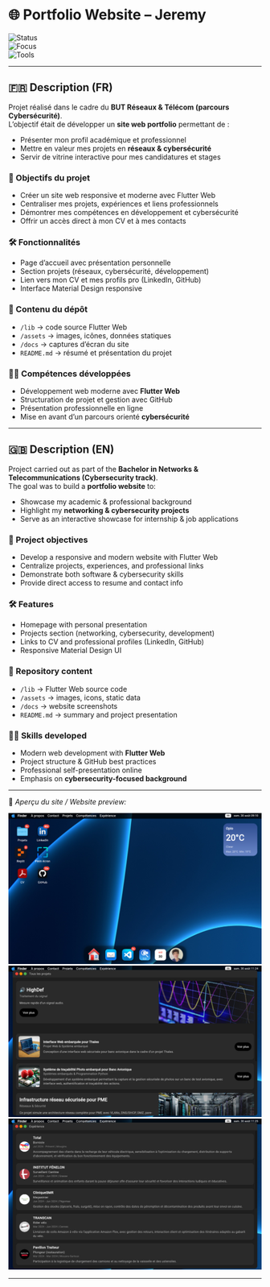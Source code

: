 # 🌐 Portfolio Website – Jeremy

![Status](https://img.shields.io/badge/Status-Online-brightgreen)  
![Focus](https://img.shields.io/badge/Focus-Web%20Dev%20%7C%20Cybersecurity-blue)  
![Tools](https://img.shields.io/badge/Tools-Flutter%20Web%20%7C%20Dart%20%7C%20Material%20Design-orange)  

---

## 🇫🇷 Description (FR)  

Projet réalisé dans le cadre du **BUT Réseaux & Télécom (parcours Cybersécurité)**.  
L’objectif était de développer un **site web portfolio** permettant de :  
- Présenter mon profil académique et professionnel  
- Mettre en valeur mes projets en **réseaux & cybersécurité**  
- Servir de vitrine interactive pour mes candidatures et stages  

### 🎯 Objectifs du projet  
- Créer un site web responsive et moderne avec Flutter Web  
- Centraliser mes projets, expériences et liens professionnels  
- Démontrer mes compétences en développement et cybersécurité  
- Offrir un accès direct à mon CV et à mes contacts  

### 🛠️ Fonctionnalités  
- Page d’accueil avec présentation personnelle  
- Section projets (réseaux, cybersécurité, développement)  
- Lien vers mon CV et mes profils pro (LinkedIn, GitHub)  
- Interface Material Design responsive  

### 📂 Contenu du dépôt  
- `/lib` → code source Flutter Web  
- `/assets` → images, icônes, données statiques  
- `/docs` → captures d’écran du site  
- `README.md` → résumé et présentation du projet  

### 👨‍💻 Compétences développées  
- Développement web moderne avec **Flutter Web**  
- Structuration de projet et gestion avec GitHub  
- Présentation professionnelle en ligne  
- Mise en avant d’un parcours orienté **cybersécurité**  

---

## 🇬🇧 Description (EN)  

Project carried out as part of the **Bachelor in Networks & Telecommunications (Cybersecurity track)**.  
The goal was to build a **portfolio website** to:  
- Showcase my academic & professional background  
- Highlight my **networking & cybersecurity projects**  
- Serve as an interactive showcase for internship & job applications  

### 🎯 Project objectives  
- Develop a responsive and modern website with Flutter Web  
- Centralize projects, experiences, and professional links  
- Demonstrate both software & cybersecurity skills  
- Provide direct access to resume and contact info  

### 🛠️ Features  
- Homepage with personal presentation  
- Projects section (networking, cybersecurity, development)  
- Links to CV and professional profiles (LinkedIn, GitHub)  
- Responsive Material Design UI  

### 📂 Repository content  
- `/lib` → Flutter Web source code  
- `/assets` → images, icons, static data  
- `/docs` → website screenshots  
- `README.md` → summary and project presentation  

### 👨‍💻 Skills developed  
- Modern web development with **Flutter Web**  
- Project structure & GitHub best practices  
- Professional self-presentation online  
- Emphasis on **cybersecurity-focused background**  

---

📸 *Aperçu du site / Website preview:*  

![Screenshot 1](docs/screen_home.jpeg)  
![Screenshot 2](docs/screen_projects.jpeg)  
![Screenshot 3](docs/screen_jobs.jpeg)  

---
